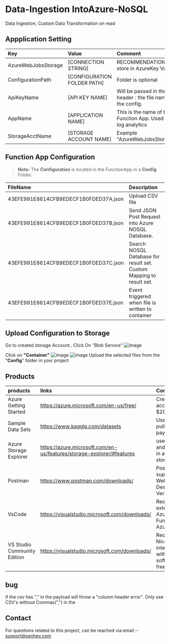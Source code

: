 # Data-Ingestion IntoAzure-NoSQL
Data Ingestion, Custom Data Transformation on read

## Appplication Setting 

|Key|Value | Comment|
|:----|:----|:----|
|AzureWebJobsStorage|[CONNECTION STRING]|RECOMMENDATION :  store in AzureKey Vault.|
|ConfigurationPath| [CONFIGURATION FOLDER PATH] |Folder is optional
|ApiKeyName|[API KEY NAME]|Will be passed in the header  :  the file name of the config.
|AppName| [APPLICATION NAME]| This is the name of the Function App. Used in log analytics|
|StorageAcctName|[STORAGE ACCOUNT NAME]|Example  "AzureWebJobsStorage"|

## Function App  Configuration 

> **Note:** The **Configuration** is located in the  FunctionApp  in a **Config** Folder.

|FileName|Description|
|:----|:----|
|43EFE991E8614CFB9EDECF1B0FDED37A.json| Upload CSV file|
|43EFE991E8614CFB9EDECF1B0FDED37B.json| Send JSON Post Request into Azure NOSQL Database.|
|43EFE991E8614CFB9EDECF1B0FDED37C.json| Search NOSQL Database for result set. Custom Mapping to result set.|
|43EFE991E8614CFB9EDECF1B0FDED37E.json| Event triggered when file is written to container|


## Upload Configuration to Storage
Go to created storage Account.. Click On "Blob Service" 
![image](https://user-images.githubusercontent.com/15838780/147958072-4a6058d2-d320-44a0-9d11-58449d527cd3.png)

Click on **"Container"**
![image](https://user-images.githubusercontent.com/15838780/147958201-71df0f21-e4e8-46c0-93be-728f1dbc2a43.png)
![image](https://user-images.githubusercontent.com/15838780/147963170-1a2f2a64-7ba2-44ce-9f5d-30d490529711.png)
Upload the selected files from the "**Config**" folder in your project

  
  ## Products

|products|links|Comments|
|:----|:----|:----|
|Azure Getting Started |https://azure.microsoft.com/en-us/free/| Create free account + $200 in Credit|
|Sample Data Sets|https://www.kaggle.com/datasets| Useful site for pulling sample payload|
|Azure Storage Explorer|https://azure.microsoft.com/en-us/features/storage-explorer/#features|useful view and query data in azure table storage|
|Postman|https://www.postman.com/downloads/|Postman supports the Web or Desktop Version|
|VsCode| https://visualstudio.microsoft.com/downloads/ |  Required extensions. Azure Functions, Azure Account
|VS Studio Community Edition |https://visualstudio.microsoft.com/downloads/| Recommended. Nice intergration with Azure. software is free.

## bug
  
if the  csv has "," in the payload will throw  a "column header error". Only use CSV's without  Commas(",") in the  
  
  
  ## Contact
  
For questions related to this project, can be reached via email :- support@xenhey.com

